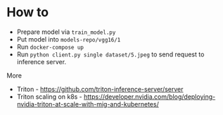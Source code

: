 # How to

- Prepare model via `train_model.py`
- Put model into `models-repo/vgg16/1`
- Run `docker-compose up`
- Run `python client.py single dataset/5.jpeg` to send request to inference server.

More

* Triton - https://github.com/triton-inference-server/server
* Triton scaling on k8s - https://developer.nvidia.com/blog/deploying-nvidia-triton-at-scale-with-mig-and-kubernetes/
